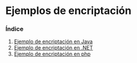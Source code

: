 # Ejemplos de encriptación

### Índice

1. [Ejemplo de encriptación en Java](./api-payment-samples.java/)
2. [Ejemplo de encriptación en .NET](./api-payment-samples.net/)
3. [Ejemplo de encriptación en php](./api-payment-samples.php/)